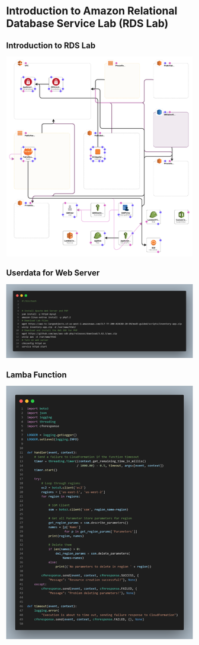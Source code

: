 # Introduction to Amazon Relational Database Service Lab (RDS Lab)

## Introduction to RDS Lab

![](template.png)

## Userdata for Web Server

![](code.png)

## Lamba Function

![](lambda.png)
